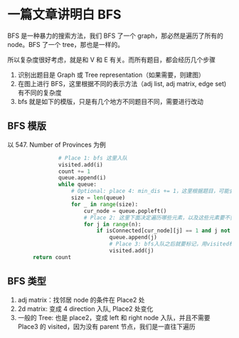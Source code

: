 # 一篇文章讲明白 BFS

BFS 是一种暴力的搜索方法，我们 BFS 了一个 graph，那必然是遍历了所有的 node。BFS 了一个 tree，那也是一样的。

所以复杂度很好考虑，就是和 V 和 E 有关。而所有题目，都会经历几个步骤

1. 识别出题目是 Graph 或 Tree representation（如果需要，则建图）
2. 在图上进行 BFS，这里根据不同的表示方法（adj list, adj matrix, edge set)有不同的复杂度
3. bfs 就是如下的模版，只是有几个地方不同题目不同，需要进行改动

## BFS 模版

以 547. Number of Provinces 为例

```Python
                # Place 1: bfs 这里入队
                visited.add(i)
                count += 1
                queue.append(i)
                while queue:
                    # Optional: place 4: min_dis += 1，这里根据题目，可能会求无权最短路径，
                    size = len(queue)
                    for _ in range(size):
                        cur_node = queue.popleft()
                        # Place 2: 这里下面决定遍历哪些元素，以及这些元素要不要入队的condition，不同题目不同
                        for j in range(n):
                            if isConnected[cur_node][j] == 1 and j not in visited:
                                queue.append(j)
                                # Place 3: bfs入队之后就要标记，用visited标记
                                visited.add(j)
        return count

```

## BFS 类型

1. adj matrix：找邻居 node 的条件在 Place2 处
2. 2d matrix: 变成 4 direction 入队, Place2 处变化
3. 一般的 Tree: 也是 place2，变成 left 和 right node 入队，并且不需要 Place3 的 visited，因为没有 parent 节点，我们是一直往下遍历
